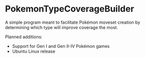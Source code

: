 # PokemonTypeCoverageBuilder
A simple program meant to facilitate Pokémon moveset creation by determining which type will improve coverage the most.

Planned additions:
  - Support for Gen I and Gen II-IV Pokémon games
  - Ubuntu Linux release

